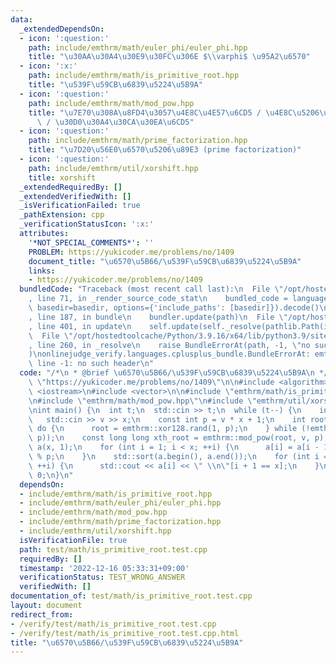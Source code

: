 ```yaml
---
data:
  _extendedDependsOn:
  - icon: ':question:'
    path: include/emthrm/math/euler_phi/euler_phi.hpp
    title: "\u30AA\u30A4\u30E9\u30FC\u306E $\\varphi$ \u95A2\u6570"
  - icon: ':x:'
    path: include/emthrm/math/is_primitive_root.hpp
    title: "\u539F\u59CB\u6839\u5224\u5B9A"
  - icon: ':question:'
    path: include/emthrm/math/mod_pow.hpp
    title: "\u7E70\u308A\u8FD4\u3057\u4E8C\u4E57\u6CD5 / \u4E8C\u5206\u7D2F\u4E57\u6CD5\
      \ / \u30D0\u30A4\u30CA\u30EA\u6CD5"
  - icon: ':question:'
    path: include/emthrm/math/prime_factorization.hpp
    title: "\u7D20\u56E0\u6570\u5206\u89E3 (prime factorization)"
  - icon: ':question:'
    path: include/emthrm/util/xorshift.hpp
    title: xorshift
  _extendedRequiredBy: []
  _extendedVerifiedWith: []
  _isVerificationFailed: true
  _pathExtension: cpp
  _verificationStatusIcon: ':x:'
  attributes:
    '*NOT_SPECIAL_COMMENTS*': ''
    PROBLEM: https://yukicoder.me/problems/no/1409
    document_title: "\u6570\u5B66/\u539F\u59CB\u6839\u5224\u5B9A"
    links:
    - https://yukicoder.me/problems/no/1409
  bundledCode: "Traceback (most recent call last):\n  File \"/opt/hostedtoolcache/Python/3.9.16/x64/lib/python3.9/site-packages/onlinejudge_verify/documentation/build.py\"\
    , line 71, in _render_source_code_stat\n    bundled_code = language.bundle(stat.path,\
    \ basedir=basedir, options={'include_paths': [basedir]}).decode()\n  File \"/opt/hostedtoolcache/Python/3.9.16/x64/lib/python3.9/site-packages/onlinejudge_verify/languages/cplusplus.py\"\
    , line 187, in bundle\n    bundler.update(path)\n  File \"/opt/hostedtoolcache/Python/3.9.16/x64/lib/python3.9/site-packages/onlinejudge_verify/languages/cplusplus_bundle.py\"\
    , line 401, in update\n    self.update(self._resolve(pathlib.Path(included), included_from=path))\n\
    \  File \"/opt/hostedtoolcache/Python/3.9.16/x64/lib/python3.9/site-packages/onlinejudge_verify/languages/cplusplus_bundle.py\"\
    , line 260, in _resolve\n    raise BundleErrorAt(path, -1, \"no such header\"\
    )\nonlinejudge_verify.languages.cplusplus_bundle.BundleErrorAt: emthrm/math/is_primitive_root.hpp:\
    \ line -1: no such header\n"
  code: "/*\n * @brief \u6570\u5B66/\u539F\u59CB\u6839\u5224\u5B9A\n */\n#define PROBLEM\
    \ \"https://yukicoder.me/problems/no/1409\"\n\n#include <algorithm>\n#include\
    \ <iostream>\n#include <vector>\n\n#include \"emthrm/math/is_primitive_root.hpp\"\
    \n#include \"emthrm/math/mod_pow.hpp\"\n#include \"emthrm/util/xorshift.hpp\"\n\
    \nint main() {\n  int t;\n  std::cin >> t;\n  while (t--) {\n    int v, x;\n \
    \   std::cin >> v >> x;\n    const int p = v * x + 1;\n    int root = 0;\n   \
    \ do {\n      root = emthrm::xor128.rand(1, p);\n    } while (!emthrm::is_primitive_root(root,\
    \ p));\n    const long long xth_root = emthrm::mod_pow(root, v, p);\n    std::vector<int>\
    \ a(x, 1);\n    for (int i = 1; i < x; ++i) {\n      a[i] = a[i - 1] * xth_root\
    \ % p;\n    }\n    std::sort(a.begin(), a.end());\n    for (int i = 0; i < x;\
    \ ++i) {\n      std::cout << a[i] << \" \\n\"[i + 1 == x];\n    }\n  }\n  return\
    \ 0;\n}\n"
  dependsOn:
  - include/emthrm/math/is_primitive_root.hpp
  - include/emthrm/math/euler_phi/euler_phi.hpp
  - include/emthrm/math/mod_pow.hpp
  - include/emthrm/math/prime_factorization.hpp
  - include/emthrm/util/xorshift.hpp
  isVerificationFile: true
  path: test/math/is_primitive_root.test.cpp
  requiredBy: []
  timestamp: '2022-12-16 05:33:31+09:00'
  verificationStatus: TEST_WRONG_ANSWER
  verifiedWith: []
documentation_of: test/math/is_primitive_root.test.cpp
layout: document
redirect_from:
- /verify/test/math/is_primitive_root.test.cpp
- /verify/test/math/is_primitive_root.test.cpp.html
title: "\u6570\u5B66/\u539F\u59CB\u6839\u5224\u5B9A"
---
```

